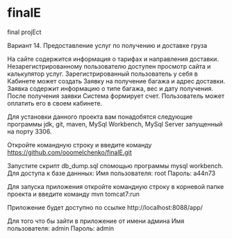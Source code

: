 # finalE
final projEct

Вариант 14. Предоставление услуг по получению и доставке груза

На сайте содержится информация о тарифах и направления доставки.
Незарегистрированному пользователю доступен просмотр сайта и калькулятор услуг.
Зарегистрированный пользователь у себя в Кабинете может создать Заявку на получение багажа и адрес доставки.
Заявка содержит информацию о типе багажа, вес и дату получения.
После получения заявки Система формирует счет.
Пользователь может оплатить его в своем кабинете.

Для установки данного проекта вам понадобятся следующие программы jdk, git, maven, MySql Workbench, MySql Server запущенный на порту 3306.

Откройте командную строку и введите команду
https://github.com/ooomelchenko/finalE.git   

Запустите скрипт db_dump.sql спомощью программы mysql workbench. 
Для доступа к базе даннных: 
Имя пользователя: root
Пароль: a44n73

Для запуска приложения откройте командную строку в корневой папке проекта и введите команду
mvn tomcat7:run

Приложение будет доступно по ссылке http://localhost:8088/app/

Для того что бы зайти в приложение от имени админа 
Имя пользователя: admin 
Пароль: admin
